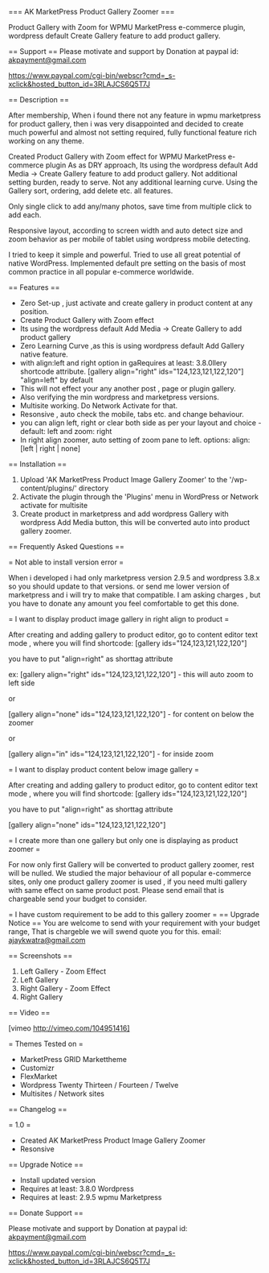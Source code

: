 === AK MarketPress Product Gallery Zoomer ===


Product Gallery with Zoom for WPMU MarketPress e-commerce plugin, wordpress default Create Gallery feature to add product gallery.

== Support ==
Please motivate and support by Donation at paypal id: akpayment@gmail.com

https://www.paypal.com/cgi-bin/webscr?cmd=_s-xclick&hosted_button_id=3RLAJCS6Q5T7J

== Description ==

After membership, When i found there not any feature in wpmu marketpress for product gallery,
then i was very disappointed and decided to create much powerful and almost not setting required,
fully functional feature rich working on any theme.

Created Product Gallery with Zoom effect for WPMU MarketPress e-commerce plugin
As as DRY approach, Its using the wordpress default Add Media -> Create Gallery feature
to add product gallery. Not additional setting burden, ready to serve. Not any additional 
learning curve. Using the Gallery sort, ordering, add delete etc. all features.

Only single click to add any/many photos, save time from multiple click to add each.

Responsive layout, according to screen width and auto detect size and zoom behavior
as per mobile of tablet using wordpress mobile detecting. 

I tried to keep it simple and powerful. Tried to use all great potential of native WordPress.
Implemented default pre setting on the basis of most common practice in all popular e-commerce worldwide.

== Features ==

*	Zero Set-up , just activate and create gallery in product content at any position.
*   Create Product Gallery with Zoom effect
*   Its using the wordpress default Add Media -> Create Gallery to add product gallery
*   Zero Learning Curve ,as this is using wordpress default Add Gallery native feature. 
*   with align:left and right option in gaRequires at least: 3.8.0llery shortcode attribute. [gallery align="right" ids="124,123,121,122,120"] "align=left" by default 
*   This will not effect your any another post , page or plugin gallery.
* 	Also verifying the min wordpress and marketpress versions.
*	Multisite working. Do Network Activate for that.
*	Resonsive , auto check the mobile, tabs etc. and change behaviour. 
* 	you can align left, right or clear both side as per your layout and choice - default: left and zoom: right
*	In right align zoomer, auto setting of zoom pane to left. options: align: [left | right | none]

== Installation ==

1. Upload 'AK MarketPress Product Image Gallery Zoomer' to the '/wp-content/plugins/' directory
2. Activate the plugin through the 'Plugins' menu in WordPress or Network activate for multisite
3. Create product in marketpress and add wordpress Gallery with wordpress Add Media button,
this will be converted auto into product gallery zoomer.


== Frequently Asked Questions ==

= Not able to install version error =

When i developed i had only marketpress version 2.9.5 and wordpress 3.8.x
so you should update to that versions. 
or send me lower version of marketpress and i will try to make that compatible. 
I am asking charges , but you have to donate any amount you feel comfortable 
to get this done.

= I want to display product image gallery in right align to product =

After creating and adding gallery to product editor,
go to content editor text mode , where you will find shortcode:
[gallery ids="124,123,121,122,120"]

you have to put "align=right" as shorttag attribute

ex: [gallery align="right" ids="124,123,121,122,120"] - this will auto zoom to left side

or 

[gallery align="none" ids="124,123,121,122,120"] - for content on below the zoomer

or
 
[gallery align="in" ids="124,123,121,122,120"] - for inside zoom

= I want to display product content below image gallery =

After creating and adding gallery to product editor,
go to content editor text mode , where you will find shortcode:
[gallery ids="124,123,121,122,120"]

you have to put "align=right" as shorttag attribute

[gallery align="none" ids="124,123,121,122,120"] 

= I create more than one gallery but only one is displaying as product zoomer =

For now only first Gallery will be converted to product gallery zoomer,
rest will be nulled. We studied the major behaviour of all popular e-commerce
sites, only one product gallery zoomer is used , if you need multi gallery with same effect
on same product post. Please send email that is chargeable send your budget to consider. 

= I have custom requirement to be add to this gallery zoomer =
 == Upgrade Notice ==
You are welcome to send with your requirement with your budget range,
That is chargeble we will swend quote you for this.
email: ajaykwatra@gmail.com

== Screenshots ==

1. Left Gallery - Zoom Effect
2. Left Gallery
3. Right Gallery - Zoom Effect
4. Right Gallery

== Video ==

[vimeo http://vimeo.com/104951416]

= Themes Tested on =
* MarketPress GRID Markettheme
* Customizr 
* FlexMarket
* Wordpress Twenty Thirteen / Fourteen / Twelve
* Multisites / Network sites

== Changelog ==

= 1.0 =
* Created AK MarketPress Product Image Gallery Zoomer
* Resonsive 


== Upgrade Notice ==

* Install updated version
* Requires at least: 3.8.0 Wordpress
* Requires at least: 2.9.5 wpmu Marketpress

== Donate Support ==

Please motivate and support by Donation at paypal id: akpayment@gmail.com

https://www.paypal.com/cgi-bin/webscr?cmd=_s-xclick&hosted_button_id=3RLAJCS6Q5T7J


